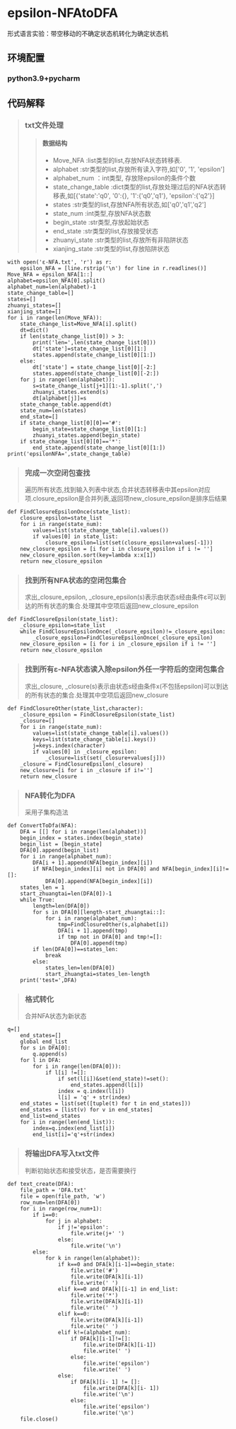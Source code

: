 # epsilon-NFAtoDFA
形式语言实验：带空移动的不确定状态机转化为确定状态机

环境配置
-------
### python3.9+pycharm

代码解释
--------
>### txt文件处理
>>#### 数据结构
>>* Move_NFA :list类型的list,存放NFA状态转移表.
>>* alphabet :str类型的list,存放所有读入字符,如['0', '1', 'epsilon']
>>* alphabet_num ：int类型, 存放除epsilon的条件个数
>>* state_change_table :dict类型的list,存放处理过后的NFA状态转移表,如[{'state':'q0', '0':{}, '1':{'q0','q1'}, 'epsilon':{'q2'}]
>>* states :str类型的list,存放NFA所有状态,如['q0','q1','q2']
>>* state_num :int类型,存放NFA状态数
>>* begin_state :str类型,存放起始状态
>>* end_state :str类型的list,存放接受状态
>>* zhuanyi_state :str类型的list,存放所有非陷阱状态
>>* xianjing_state :str类型的list,存放陷阱状态
```
with open('ε-NFA.txt', 'r') as r:
    epsilon_NFA = [line.rstrip('\n') for line in r.readlines()]
Move_NFA = epsilon_NFA[1::]
alphabet=epsilon_NFA[0].split()
alphabet_num=len(alphabet)-1
state_change_table=[]
states=[]
zhuanyi_states=[]
xianjing_state=[]
for i in range(len(Move_NFA)):
    state_change_list=Move_NFA[i].split()
    dt=dict()
    if len(state_change_list[0]) > 3:
        print('len=',len(state_change_list[0]))
        dt['state']=state_change_list[0][1:]
        states.append(state_change_list[0][1:])
    else:
        dt['state'] = state_change_list[0][-2:]
        states.append(state_change_list[0][-2:])
    for j in range(len(alphabet)):
        s=state_change_list[j+1][1:-1].split(',')
        zhuanyi_states.extend(s)
        dt[alphabet[j]]=s
    state_change_table.append(dt)
    state_num=len(states)
    end_state=[]
    if state_change_list[0][0]=='#':
        begin_state=state_change_list[0][1:]
        zhuanyi_states.append(begin_state)
    if state_change_list[0][0]=='*':
        end_state.append(state_change_list[0][1:])
print('epsilonNFA=',state_change_table)
```

>### 完成一次空闭包查找
>遍历所有状态,找到输入列表中状态,合并状态转移表中其epsilon对应项.closure_epsilon是合并列表,返回项new_closure_epsilon是排序后结果
```
def FindClosureEpsilonOnce(state_list):
    closure_epsilon=state_list
    for i in range(state_num):
        values=list(state_change_table[i].values())
        if values[0] in state_list:
            closure_epsilon=list(set(closure_epsilon+values[-1]))
    new_closure_epsilon = [i for i in closure_epsilon if i != '']
    new_closure_epsilon.sort(key=lambda x:x[1])
    return new_closure_epsilon
```
>### 找到所有NFA状态的空闭包集合
>求出_closure_epsilon, _closure_epsilon(s)表示由状态s经由条件ε可以到达的所有状态的集合.处理其中空项后返回new_closure_epsilon
```
def FindClosureEpsilon(state_list):
    _closure_epsilon=state_list
    while FindClosureEpsilonOnce(_closure_epsilon)!=_closure_epsilon:
        _closure_epsilon=FindClosureEpsilonOnce(_closure_epsilon)
    new_closure_epsilon = [i for i in _closure_epsilon if i != '']
    return new_closure_epsilon
```
>### 找到所有ε-NFA状态读入除epsilon外任一字符后的空闭包集合
>求出_closure, _closure(s)表示由状态s经由条件x(不包括epsilon)可以到达的所有状态的集合.处理其中空项后返回new_closure
```
def FindClosureOther(state_list,character):
    _closure_epsilon = FindClosureEpsilon(state_list)
    _closure=[]
    for i in range(state_num):
        values=list(state_change_table[i].values())
        keys=list(state_change_table[i].keys())
        j=keys.index(character)
        if values[0] in _closure_epsilon:
            _closure=list(set(_closure+values[j]))
    _closure = FindClosureEpsilon(_closure)
    new_closure=[i for i in _closure if i!='']
    return new_closure
```
>### NFA转化为DFA
>采用子集构造法
```
def ConvertToDfa(NFA):
    DFA = [[] for i in range(len(alphabet))]
    begin_index = states.index(begin_state)
    begin_list = [begin_state]
    DFA[0].append(begin_list)
    for i in range(alphabet_num):
        DFA[i + 1].append(NFA[begin_index][i])
        if NFA[begin_index][i] not in DFA[0] and NFA[begin_index][i]!=[]:
            DFA[0].append(NFA[begin_index][i])
    states_len = 1
    start_zhuangtai=len(DFA[0])-1
    while True:
        length=len(DFA[0])
        for s in DFA[0][length-start_zhuangtai::]:
            for i in range(alphabet_num):
                tmp=FindClosureOther(s,alphabet[i])
                DFA[i + 1].append(tmp)
                if tmp not in DFA[0] and tmp!=[]:
                    DFA[0].append(tmp)
        if len(DFA[0])==states_len:
            break
        else:
            states_len=len(DFA[0])
            start_zhuangtai=states_len-length
    print('test=',DFA)
```
>### 格式转化
>合并NFA状态为新状态
```
q=[]
    end_states=[]
    global end_list
    for s in DFA[0]:
        q.append(s)
    for l in DFA:
        for i in range(len(DFA[0])):
            if l[i] !=[]:
                if set(l[i])&set(end_state)!=set():
                    end_states.append(l[i])
                index = q.index(l[i])
                l[i] = 'q' + str(index)
    end_states = list(set([tuple(t) for t in end_states]))
    end_states = [list(v) for v in end_states]
    end_list=end_states
    for i in range(len(end_list)):
        index=q.index(end_list[i])
        end_list[i]='q'+str(index)
```

>### 将输出DFA写入txt文件
>判断初始状态和接受状态，是否需要换行
```
def text_create(DFA):
    file_path = 'DFA.txt'
    file = open(file_path, 'w')
    row_num=len(DFA[0])
    for i in range(row_num+1):
        if i==0:
            for j in alphabet:
                if j!='epsilon':
                    file.write(j+' ')
                else:
                    file.write('\n')
        else:
            for k in range(len(alphabet)):
                if k==0 and DFA[k][i-1]==begin_state:
                    file.write('#')
                    file.write(DFA[k][i-1])
                    file.write(' ')
                elif k==0 and DFA[k][i-1] in end_list:
                    file.write('*')
                    file.write(DFA[k][i-1])
                    file.write(' ')
                elif k==0:
                    file.write(DFA[k][i-1])
                    file.write(' ')
                elif k!=(alphabet_num):
                    if DFA[k][i-1]!=[]:
                        file.write(DFA[k][i-1])
                        file.write(' ')
                    else:
                        file.write('epsilon')
                        file.write(' ')
                else:
                    if DFA[k][i- 1] != []:
                        file.write(DFA[k][i- 1])
                        file.write('\n')
                    else:
                        file.write('epsilon')
                        file.write('\n')
    file.close()
```

